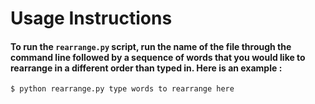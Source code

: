 # Usage Instructions


#### To run the `rearrange.py` script, run the name of the file through the command line followed by a sequence of words that you would like to rearrange in a different order than typed in. Here is an example :
`$ python rearrange.py type words to rearrange here`

